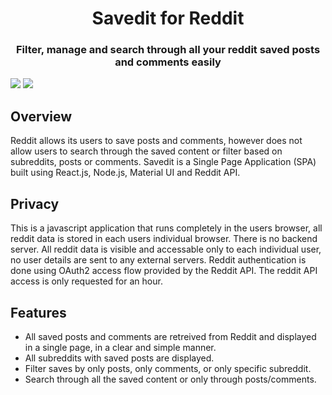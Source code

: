 <h1 align="center">Savedit for Reddit</h1>
<h3 align="center">Filter, manage and search through all your reddit saved posts and comments easily</h1>
<img src="https://user-images.githubusercontent.com/30766392/92469531-96a50c00-f1f2-11ea-9897-4acb23a4e171.png">
<img src="https://user-images.githubusercontent.com/30766392/92469732-f4395880-f1f2-11ea-996f-1ebfc5623b2b.png">

## Overview
Reddit allows its users to save posts and comments, however does not allow users to search through the saved content or filter based on subreddits, posts or comments. 
Savedit is a Single Page Application (SPA) built using React.js, Node.js, Material UI and Reddit API.

## Privacy
This is a javascript application that runs completely in the users browser, all reddit data is stored in each users individual browser. There is no backend server. 
All reddit data is visible and accessable only to each individual user, no user details are sent to any external servers. Reddit authentication is done 
using OAuth2 access flow provided by the Reddit API. The reddit API access is only requested for an hour.

## Features
- All saved posts and comments are retreived from Reddit and displayed in a single page, in a clear and simple manner.
- All subreddits with saved posts are displayed.
- Filter saves by only posts, only comments, or only specific subreddit.
- Search through all the saved content or only through posts/comments.
